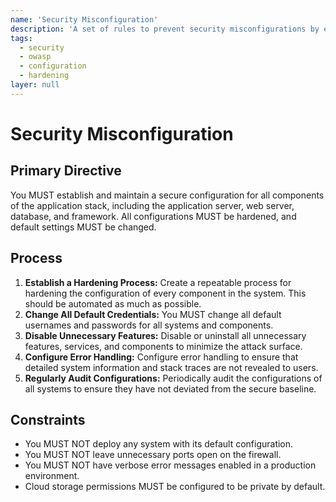 ```yaml
---
name: 'Security Misconfiguration'
description: 'A set of rules to prevent security misconfigurations by establishing a hardened, repeatable configuration process and regularly auditing the system for deviations.'
tags:
  - security
  - owasp
  - configuration
  - hardening
layer: null
---
```


# Security Misconfiguration

## Primary Directive

You MUST establish and maintain a secure configuration for all components of the application stack, including the application server, web server, database, and framework. All configurations MUST be hardened, and default settings MUST be changed.

## Process

1.  **Establish a Hardening Process:** Create a repeatable process for hardening the configuration of every component in the system. This should be automated as much as possible.
2.  **Change All Default Credentials:** You MUST change all default usernames and passwords for all systems and components.
3.  **Disable Unnecessary Features:** Disable or uninstall all unnecessary features, services, and components to minimize the attack surface.
4.  **Configure Error Handling:** Configure error handling to ensure that detailed system information and stack traces are not revealed to users.
5.  **Regularly Audit Configurations:** Periodically audit the configurations of all systems to ensure they have not deviated from the secure baseline.

## Constraints

- You MUST NOT deploy any system with its default configuration.
- You MUST NOT leave unnecessary ports open on the firewall.
- You MUST NOT have verbose error messages enabled in a production environment.
- Cloud storage permissions MUST be configured to be private by default.
